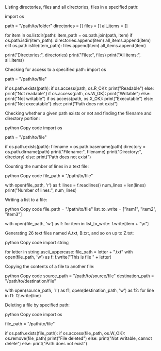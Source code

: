 Listing directories, files and all directories, files in a specified path:

import os

path = "/path/to/folder"
directories = []
files = []
all_items = []

for item in os.listdir(path):
    item_path = os.path.join(path, item)
    if os.path.isdir(item_path):
        directories.append(item)
        all_items.append(item)
    elif os.path.isfile(item_path):
        files.append(item)
        all_items.append(item)

print("Directories:", directories)
print("Files:", files)
print("All items:", all_items)


Checking for access to a specified path:
import os

path = "/path/to/file"

if os.path.exists(path):
    if os.access(path, os.R_OK):
        print("Readable")
    else:
        print("Not readable")
    if os.access(path, os.W_OK):
        print("Writable")
    else:
        print("Not writable")
    if os.access(path, os.X_OK):
        print("Executable")
    else:
        print("Not executable")
else:
    print("Path does not exist")


Checking whether a given path exists or not and finding the filename and directory portion:

python
Copy code
import os

path = "/path/to/file"

if os.path.exists(path):
    filename = os.path.basename(path)
    directory = os.path.dirname(path)
    print("Filename:", filename)
    print("Directory:", directory)
else:
    print("Path does not exist")
    
    
Counting the number of lines in a text file:

python
Copy code
file_path = "/path/to/file"

with open(file_path, 'r') as f:
    lines = f.readlines()
    num_lines = len(lines)
    print("Number of lines:", num_lines)
    
Writing a list to a file:

python
Copy code
file_path = "/path/to/file"
list_to_write = ["item1", "item2", "item3"]

with open(file_path, 'w') as f:
    for item in list_to_write:
        f.write(item + "\n")
        
        
        
        
Generating 26 text files named A.txt, B.txt, and so on up to Z.txt:

python
Copy code
import string

for letter in string.ascii_uppercase:
    file_path = letter + ".txt"
    with open(file_path, 'w') as f:
        f.write("This is file " + letter)
        
        
        
Copying the contents of a file to another file:

python
Copy code
source_path = "/path/to/source/file"
destination_path = "/path/to/destination/file"

with open(source_path, 'r') as f1, open(destination_path, 'w') as f2:
    for line in f1:
        f2.write(line)
        
        
        
        
Deleting a file by specified path:

python
Copy code
import os

file_path = "/path/to/file"

if os.path.exists(file_path):
    if os.access(file_path, os.W_OK):
        os.remove(file_path)
        print("File deleted")
    else:
        print("Not writable, cannot delete")
else:
    print("Path does not exist")

